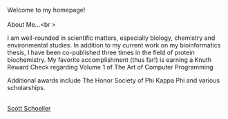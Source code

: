<!DOCTYPE html>
<html>
<head>
<title>The Homepage of Scott Schoeller (sschoellerSTEM)</title>
<style type="text/css">
span.book {font-style: italic;}
</style>
</head>
<body>

Welcome to my homepage!<br />
<br />
About Me...<br \>
<p>I am well-rounded in scientific matters, especially biology, chemistry and environmental studies.
In addition to my current work on my bioinformatics thesis, I have been co-published three times in the field of protein biochemistry.
My favorite accomplishment (thus far!) is earning a Knuth Reward Check regarding Volume 1 of <span>The Art of Computer Programming</span></p> 
<p>Additional awards include The Honor Society of Phi Kappa Phi and various scholarships.</p><br />
<!-- LinkedIn -->
<script type="text/javascript" src="https://platform.linkedin.com/badges/js/profile.js" async defer></script>
<div class="LI-profile-badge"  data-version="v1" data-size="medium" data-locale="en_US" data-type="horizontal" data-theme="light" data-vanity="sschoellerstem"><a class="LI-simple-link" href='https://www.linkedin.com/in/sschoellerstem?trk=profile-badge'>Scott Schoeller</a></div>
</body>
</html>
